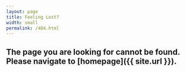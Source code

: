 ```yaml
---
layout: page
title: Feeling Lost?
width: small
permalink: /404.html
---
```


## The page you are looking for cannot be found. Please navigate to [homepage]({{ site.url }}).
